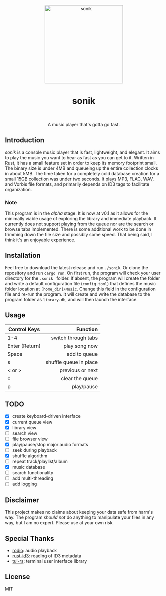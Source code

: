 <p align="center">
    <img alt="sonik" title="sonik" src="https://i.imgur.com/B6vYKJz.png"
    width="250">
</p>
<h1 align="center">sonik</h1><br>
<p align="center">
A music player that's gotta go fast.
</p>

## Introduction
_sonik_ is a console music player that is fast, lightweight, and elegant. It aims to play the music you want to hear as fast as you can get to it. Written in Rust, it has a small feature set in order to keep its memory footprint small. The binary size is under 4MB and queueing up the entire collection clocks in about 5MB. The time taken for a completely cold database creation for a small 15GB collection was under two seconds. It plays MP3, FLAC, WAV, and Vorbis file formats, and primarily depends on ID3 tags to facilitate organization.

### Note
This program is in the *alpha* stage. It is now at v0.1 as it allows for the
minimally viable usage of exploring the library and immediate playback. It
currently does not support playing from the queue nor are the search or browse
tabs implemented. There is some additional work to be done in trimming down the
file size and possibly some speed. That being said, I think it's an enjoyable experience.

## Installation
Feel free to download the latest release and run `./sonik`. Or clone the repository and run `cargo
run`. On first run, the program will check your user directory for the `.sonik
` folder. If absent, the program will create the folder and write a default
configuration file (`config.toml`) that defines the music folder location at
`[home_dir]/Music`. Change this field in the configuration file and re-run the
program. It will create and write the database to the program folder as
`library.db`, and will then launch the interface.

## Usage
| Control Keys  | Function              |
| ------------- |----------------------:|
| 1-4           | switch through tabs   |
| Enter (Return)| play song now         |
| Space         | add to queue          |
| s             | shuffle queue in place|
| < or >        | previous or next      |
| c             | clear the queue       |
| p             | play/pause            |

## TODO
- [x] create keyboard-driven interface
- [x] current queue view
- [x] library view
- [ ] search view
- [ ] file browser view
- [x] play/pause/stop major audio formats
- [ ] seek during playback
- [x] shuffle algorithm
- [ ] repeat track/playlist/album
- [x] music database
- [ ] search functionality
- [ ] add multi-threading
- [ ] add logging

## Disclaimer
This project makes no claims about keeping your data safe from harm's way. The
program _should not_ do anything to manipulate your files in any way, but I am
no expert. Please use at your own risk.

## Special Thanks
- [rodio](https://github.com/tomaka/rodio): audio playback
- [rust-id3](https://github.com/jameshurst/rust-id3): reading of ID3 metadata
- [tui-rs](https://github.com/fdehau/tui-rs): terminal user interface library

## License
MIT
